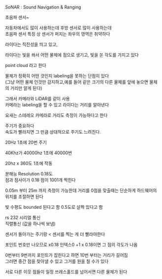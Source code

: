 SoNAR : Sound Navigation & Ranging

초음파 센서~ 

자동차에서도 많이 사용하는데 후방 센서로 많이 사용하는데   
초음파 센서 특징 상 센서가 퍼지는 좌우의 영역은 취약하다 



라이다는 직진성을 띄고 있고, 

라이다는 빛을 쏴서 어떤 물체에 점으로 생기고, 빛을 쏜 각도를 가지고 있다

point cloud 라고 한다

물체가 정확히 어떤 것인지 labeling을 못하는 단점이 있다   
(그냥 어떤 물체 인것만 감지하고,예를 들어 같은 크기의 다른 물체를 앞에 놓으면 물체의 거리만 알게 된다)

그래서 카메라와 LiDAR를 같이 사용  
카메라는 labeling을 할 수 있고 라이다는 거리를 알아낸다

요새는 스테레오 카메라로 거리도 측정이 가능하다고 한다


주기가 중요하다  
속도가 빨라지면 그 만큼 상대적으로 주기도 느려진다.

20Hz 1초에 20번 주기 

40Khz가 40000hz  1초에 40000번 

20hz x 360도  1초에 작동

분해능 Resolution 0.18도   
점과 점사이가 0.18 점이 1001개 찍힌다

0.05m 부터 25m 까지 측정이 가능한데 거리를 0점을 맞출때는 단순하게 하드웨어의 위치를 조절하면 된다

빛 수평도 bounded 된다고 함 0.5도로 살짝 있다고 함

rs 232 시리얼 통신   
직렬통신 (값을 하나씩 보냄)

센서가 돌아가는 주기랑 < 센서를 찍는 게 더 빨라야한다


포인트 번호만 나오므로 x0.18 인덱스0 +1 x 0.18이면 그 점의 각도가 나옴



0번부터 9번까지 포인트가 잡힌다고 하면 10번 부터는 거리가 길어짐   
그러면 중간 점을 찾아낼 수 있고 그거를 원을 칠 수가 있다

서로 다른 이웃 점들이 일정 쓰레스홀드를 넘어서면 다른 물체가 된다
